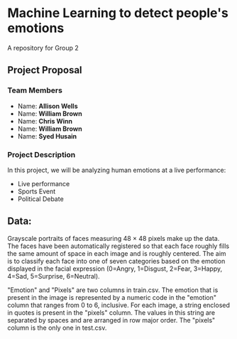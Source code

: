 # Machine Learning to detect people's emotions

A repository for Group 2

## Project Proposal

### Team Members

* Name: **Allison Wells**
* Name: **William Brown**
* Name: **Chris Winn**
* Name: **William Brown**
* Name: **Syed Husain**

### Project Description

In this project, we will be analyzing human emotions at a live performance:
* Live performance
* Sports Event
* Political Debate

## Data:
Grayscale portraits of faces measuring 48 × 48 pixels make up the data. The faces have been automatically registered so that each face roughly fills the same amount of space in each image and is roughly centered. The aim is to classify each face into one of seven categories based on the emotion displayed in the facial expression (0=Angry, 1=Disgust, 2=Fear, 3=Happy, 4=Sad, 5=Surprise, 6=Neutral).

"Emotion" and "Pixels" are two columns in train.csv. The emotion that is present in the image is represented by a numeric code in the "emotion" column that ranges from 0 to 6, inclusive. For each image, a string enclosed in quotes is present in the "pixels" column. The values in this string are separated by spaces and are arranged in row major order. The "pixels" column is the only one in test.csv.
